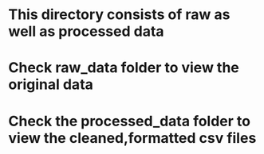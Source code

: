 # This directory consists of raw as well as processed data
# Check raw_data folder to view the original data
# Check the processed_data folder to view the cleaned,formatted csv files
